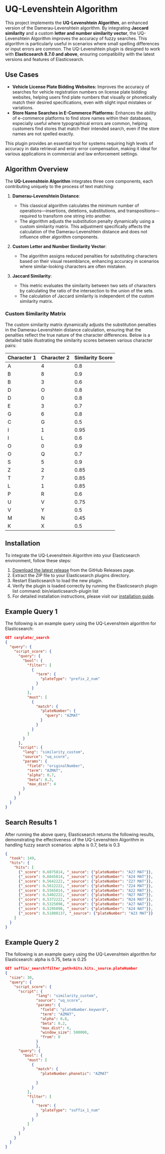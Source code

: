 # UQ-Levenshtein Algorithm

This project implements the **UQ-Levenshtein Algorithm**, an enhanced version of the Damerau-Levenshtein algorithm. By integrating **Jaccard similarity** and a custom **letter and number similarity vector**, the UQ-Levenshtein Algorithm improves the accuracy of fuzzy searches. This algorithm is particularly useful in scenarios where small spelling differences or input errors are common. The UQ-Levenshtein plugin is designed to work with **Elasticsearch 8.7.0 and above**, ensuring compatibility with the latest versions and features of Elasticsearch.


## Use Cases

- **Vehicle License Plate Bidding Websites:** Improves the accuracy of searches for vehicle registration numbers on license plate bidding websites, helping users find plate numbers that visually or phonetically match their desired specifications, even with slight input mistakes or variations.
- **Store Name Searches in E-Commerce Platforms:** Enhances the ability of e-commerce platforms to find store names within their databases, especially useful where typographical errors are common, helping customers find stores that match their intended search, even if the store names are not spelled exactly.

This plugin provides an essential tool for systems requiring high levels of accuracy in data retrieval and entry error compensation, making it ideal for various applications in commercial and law enforcement settings.


## Algorithm Overview

The **UQ-Levenshtein Algorithm** integrates three core components, each contributing uniquely to the process of text matching:

1. **Damerau-Levenshtein Distance**:
   - This classical algorithm calculates the minimum number of operations—insertions, deletions, substitutions, and transpositions—required to transform one string into another.
   - The algorithm adjusts the substitution penalty dynamically using a custom similarity matrix. This adjustment specifically affects the calculation of the Damerau-Levenshtein distance and does not influence other algorithm components.

2. **Custom Letter and Number Similarity Vector**:
   - The algorithm assigns reduced penalties for substituting characters based on their visual resemblance, enhancing accuracy in scenarios where similar-looking characters are often mistaken. 


3. **Jaccard Similarity**:
   - This metric evaluates the similarity between two sets of characters by calculating the ratio of the intersection to the union of the sets.
   - The calculation of Jaccard similarity is independent of the custom similarity matrix.

### Custom Similarity Matrix

The custom similarity matrix dynamically adjusts the substitution penalties in the Damerau-Levenshtein distance calculation, ensuring that the penalties reflect the true nature of the character differences. Below is a detailed table illustrating the similarity scores between various character pairs:

| Character 1 | Character 2 | Similarity Score |
|-------------|-------------|------------------|
| A           | 4           | 0.8              |
| B           | 8           | 0.9              |
| B           | 3           | 0.6              |
| D           | O           | 0.8              |
| D           | 0           | 0.8              |
| E           | 3           | 0.7              |
| G           | 6           | 0.8              |
| C           | G           | 0.5              |
| I           | 1           | 0.95             |
| I           | L           | 0.6              |
| O           | 0           | 0.9              |
| O           | Q           | 0.7              |
| S           | 5           | 0.9              |
| Z           | 2           | 0.85             |
| T           | 7           | 0.85             |
| L           | 1           | 0.85             |
| P           | R           | 0.6              |
| U           | V           | 0.75             |
| V           | Y           | 0.5              |
| M           | N           | 0.45             |
| K           | X           | 0.5              |




## Installation

To integrate the UQ-Levenshtein Algorithm into your Elasticsearch environment, follow these steps:

1. [Download the latest release](https://github.com/TocharianOU/UQ-Levenshtein-Plugin/releases/download/all/uq_levenshtein-similarity-plugin-1.0.0.zip) from the GitHub Releases page.
2. Extract the ZIP file to your Elasticsearch plugins directory.
3. Restart Elasticsearch to load the new plugin.
4. Verify the plugin is loaded correctly by running the Elasticsearch plugin list command: bin/elasticsearch-plugin list
5. For detailed installation instructions, please visit our [installation guide](https://github.com/TocharianOU/UQ-Levenshtein-Plugin/releases/tag/all).


## Example Query 1

The following is an example query using the UQ-Levenshtein algorithm for Elasticsearch:

```json
GET carplate/_search
{
  "query": {
    "script_score": {
      "query": {
        "bool": {
          "filter": [
            {
              "term": {
                "plateType": "prefix_2_num"
              }
            }
          ],
          "must": [
            {
              "match": {
                "plateNumber": {
                  "query": "AZMAT"
                }
              }
            }
          ]
        }
      },
      "script": {
        "lang": "similarity_custom",
        "source": "uq_score",
        "params": {
          "field": "originalNumber",
          "term": "AZMAT",
          "alpha": 0.7,
          "beta": 0.3,
          "max_dist": 4
        }
      }
    }
  }
}
```

## Search Results 1

After running the above query, Elasticsearch returns the following results, demonstrating the effectiveness of the UQ-Levenshtein Algorithm in handling fuzzy search scenarios:
alpha is 0.7,
beta is 0.3

```json
{
  "took": 149,
  "hits": {
    "hits": [
      {"_score": 0.6075814, "_source": {"plateNumber": "A27 MAT"}},
      {"_score": 0.6045814, "_source": {"plateNumber": "A24 MAT"}},
      {"_score": 0.5642222, "_source": {"plateNumber": "Z27 MAT"}},
      {"_score": 0.5612222, "_source": {"plateNumber": "Z24 MAT"}},
      {"_score": 0.5565814, "_source": {"plateNumber": "A22 MAT"}},
      {"_score": 0.5402222, "_source": {"plateNumber": "N27 MAT"}},
      {"_score": 0.5372222, "_source": {"plateNumber": "N24 MAT"}},
      {"_score": 0.5325098, "_source": {"plateNumber": "A27 NAT"}},
      {"_score": 0.5295098, "_source": {"plateNumber": "A24 NAT"}},
      {"_score": 0.51808137, "_source": {"plateNumber": "A23 MAT"}}
    ]
  }
}
```

## Example Query 2

The following is an example query using the UQ-Levenshtein algorithm for Elasticsearch:
alpha is 0.75,
beta is 0.25

```json
GET suffix/_search?filter_path=hits.hits._source.plateNumber
{
  "size": 30, 
  "query": {
    "script_score": {
      "script": {
              "lang": "similarity_custom",
              "source": "uq_score",
              "params": {
                "field": "plateNumber.keyword",
                "term": "AZMAT",
                "alpha": 0.8,
                "beta": 0.2,
                "max_dist": 6,
                "window_size": 500000, 
                "from": 0 
              }
              },
      "query": {
        "bool": {
          "must": [
            {
              "match": {
                "plateNumber.phonetic": "AZMAT"
                
              }
            }
          ], 
          "filter": [
            {
              "term": {
                "plateType": "suffix_1_num"
              }
            }
          ]
        }
      }
    }
  }
}
```
